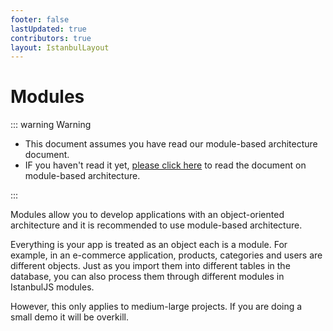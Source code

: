 ```yaml
---
footer: false
lastUpdated: true
contributors: true
layout: IstanbulLayout
---
```


# Modules

::: warning Warning

- This document assumes you have read our module-based architecture document.
- IF you haven't read it yet, [please click here](../../essentials/module-based-architecture.md) to read the document on module-based architecture. 

:::

Modules allow you to develop applications with an object-oriented architecture and it is recommended to use module-based architecture.

Everything is your app is treated as an object each is a module. For example, in an e-commerce application, products, categories and users are different objects. Just as you import them into different tables in the database, you can also process them through different modules in <span class="text-primary">IstanbulJS</span> modules.

However, this only applies to medium-large projects. If you are doing a small demo it will be overkill.